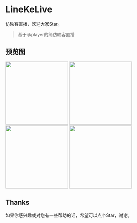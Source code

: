 # LineKeLive
仿映客直播，欢迎大家Star。

> 基于ijkplayer的简仿映客直播

## 预览图
<img src="https://github.com/developerjet/LineKeLive/LineKeLive/blob/master/Images/hot.png" width="200"/>
<img src="https://github.com/developerjet/LineKeLive/LineKeLive/blob/master/Images/near.png" width="200"/>
<img src="https://github.com/developerjet/LineKeLive/LineKeLive/blob/master/Images/focuse.png" width="200"/>
<img src="https://github.com/developerjet/LineKeLive/LineKeLive/blob/master/Images/room.png" width="200"/>

## Thanks
如果你感兴趣或对您有一些帮助的话，希望可以点个Star，谢谢。
